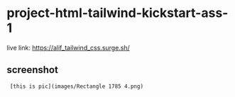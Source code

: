 # project-html-tailwind-kickstart-ass-1

live link: https://alif_tailwind_css.surge.sh/
 

 
## screenshot
       
 
     [this is pic](images/Rectangle 1785 4.png) 
 
    
      
   
   
